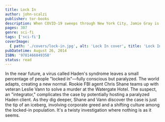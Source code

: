 ```yaml
---
title: Lock In
author: john-scalzi
publisher: tor-books
description: When COVID-19 sweeps through New York City, Jamie Gray is stuck as a dead-end driver for food delivery apps. That is, until Jamie makes a delivery to an old acquaintance, Tom, who works at what he calls “an animal rights organization.” Tom’s team needs a last-minute grunt to handle things on their next field visit. Jamie, eager to do anything, immediately signs on.
pages: 307
genre: sci-fi
tags: ['sci-fi']
coverImage:
  { path: './covers/lock-in.jpg', alt: 'Lock In cover', title: 'Lock In' }
pubDatetime: August 26, 2014
ISBN: '9781466849358'
status: read
---
```


In the near future, a virus called Haden's syndrome leaves a small percentage of people "locked in"—fully conscious but paralyzed. The world adapts, creating a new normal. Rookie FBI agent Chris Shane teams up with veteran Leslie Vann to solve a murder at the Watergate Hotel. The suspect, an "integrator," complicates the case by potentially hosting a paralyzed Haden client. As they dig deeper, Shane and Vann discover the case is just the tip of an iceberg, involving corporate greed and a shifting culture among the locked-in population. It's a twisty investigation where nothing is as it seems.
